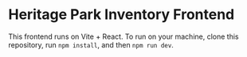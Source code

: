 # Heritage Park Inventory Frontend

This frontend runs on Vite + React. To run on your machine, clone this repository, run `npm install`, and then `npm run dev`.
